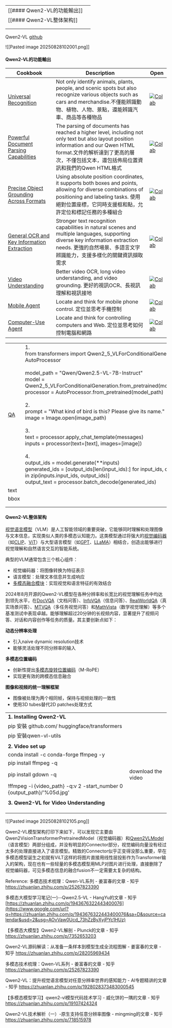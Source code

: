 
|                        |     |
| ---------------------- | --- |
| [[#### Qwen2-VL的功能輸出]] |     |
| [[#### Qwen2-VL整体架构]]  |     |
|                        |     |
|                        |     |
Qwen2-VL [github](https://github.com/QwenLM/Qwen2.5-VL)


![[Pasted image 20250828102001.png]]


#### Qwen2-VL的功能輸出

| Cookbook                                                                                                                        | Description                                                                                                                                                                              | Open                                                                                                                                                                                                                                                                                                                                         |
| ------------------------------------------------------------------------------------------------------------------------------- | ---------------------------------------------------------------------------------------------------------------------------------------------------------------------------------------- | -------------------------------------------------------------------------------------------------------------------------------------------------------------------------------------------------------------------------------------------------------------------------------------------------------------------------------------------- |
| [Universal Recognition](https://github.com/QwenLM/Qwen2.5-VL/blob/main/cookbooks/universal_recognition.ipynb)                   | Not only identify animals, plants, people, and scenic spots but also recognize various objects such as cars and merchandise.不僅能辨識動物、植物、人物、景點，還能辨識汽車、商品等各種物品                              | [![Colab](https://camo.githubusercontent.com/96889048f8a9014fdeba2a891f97150c6aac6e723f5190236b10215a97ed41f3/68747470733a2f2f636f6c61622e72657365617263682e676f6f676c652e636f6d2f6173736574732f636f6c61622d62616467652e737667)](https://colab.research.google.com/github/QwenLM/Qwen2.5-VL/blob/main/cookbooks/universal_recognition.ipynb) |
| [Powerful Document Parsing Capabilities](https://github.com/QwenLM/Qwen2.5-VL/blob/main/cookbooks/document_parsing.ipynb)       | The parsing of documents has reached a higher level, including not only text but also layout position information and our Qwen HTML format.文件的解析達到了更高的層次，不僅包括文本，還包括佈局位置資訊和我們的Qwen HTML格式 | [![Colab](https://camo.githubusercontent.com/96889048f8a9014fdeba2a891f97150c6aac6e723f5190236b10215a97ed41f3/68747470733a2f2f636f6c61622e72657365617263682e676f6f676c652e636f6d2f6173736574732f636f6c61622d62616467652e737667)](https://colab.research.google.com/github/QwenLM/Qwen2.5-VL/blob/main/cookbooks/document_parsing.ipynb)      |
| [Precise Object Grounding Across Formats](https://github.com/QwenLM/Qwen2.5-VL/blob/main/cookbooks/spatial_understanding.ipynb) | Using absolute position coordinates, it supports both boxes and points, allowing for diverse combinations of positioning and labeling tasks. 使用絕對位置座標，它同時支援框和點，允許定位和標記任務的多種組合            | [![Colab](https://camo.githubusercontent.com/96889048f8a9014fdeba2a891f97150c6aac6e723f5190236b10215a97ed41f3/68747470733a2f2f636f6c61622e72657365617263682e676f6f676c652e636f6d2f6173736574732f636f6c61622d62616467652e737667)](https://colab.research.google.com/github/QwenLM/Qwen2.5-VL/blob/main/cookbooks/spatial_understanding.ipynb) |
| [General OCR and Key Information Extraction](https://github.com/QwenLM/Qwen2.5-VL/blob/main/cookbooks/ocr.ipynb)                | Stronger text recognition capabilities in natural scenes and multiple languages, supporting diverse key information extraction needs. 更強的自然場景、多語言文字辨識能力，支援多樣化的關鍵資訊擷取需求                   | [![Colab](https://camo.githubusercontent.com/96889048f8a9014fdeba2a891f97150c6aac6e723f5190236b10215a97ed41f3/68747470733a2f2f636f6c61622e72657365617263682e676f6f676c652e636f6d2f6173736574732f636f6c61622d62616467652e737667)](https://colab.research.google.com/github/QwenLM/Qwen2.5-VL/blob/main/cookbooks/ocr.ipynb)                   |
| [Video Understanding](https://github.com/QwenLM/Qwen2.5-VL/blob/main/cookbooks/video_understanding.ipynb)                       | Better video OCR, long video understanding, and video grounding. 更好的視訊OCR、長視訊理解和視訊接地                                                                                                     | [![Colab](https://camo.githubusercontent.com/96889048f8a9014fdeba2a891f97150c6aac6e723f5190236b10215a97ed41f3/68747470733a2f2f636f6c61622e72657365617263682e676f6f676c652e636f6d2f6173736574732f636f6c61622d62616467652e737667)](https://colab.research.google.com/github/QwenLM/Qwen2.5-VL/blob/main/cookbooks/video_understanding.ipynb)   |
| [Mobile Agent](https://github.com/QwenLM/Qwen2.5-VL/blob/main/cookbooks/mobile_agent.ipynb)                                     | Locate and think for mobile phone control. 定位並思考手機控制                                                                                                                                     | [![Colab](https://camo.githubusercontent.com/96889048f8a9014fdeba2a891f97150c6aac6e723f5190236b10215a97ed41f3/68747470733a2f2f636f6c61622e72657365617263682e676f6f676c652e636f6d2f6173736574732f636f6c61622d62616467652e737667)](https://colab.research.google.com/github/QwenLM/Qwen2.5-VL/blob/main/cookbooks/mobile_agent.ipynb)          |
| [Computer-Use Agent](https://github.com/QwenLM/Qwen2.5-VL/blob/main/cookbooks/computer_use.ipynb)                               | Locate and think for controlling computers and Web. 定位並思考如何控制電腦和網路                                                                                                                       | [![Colab](https://camo.githubusercontent.com/96889048f8a9014fdeba2a891f97150c6aac6e723f5190236b10215a97ed41f3/68747470733a2f2f636f6c61622e72657365617263682e676f6f676c652e636f6d2f6173736574732f636f6c61622d62616467652e737667)](https://colab.research.google.com/github/QwenLM/Qwen2.5-VL/blob/main/cookbooks/computer_use.ipynb)          |

|                                                                                                                                                                |                                                                                                                                                                                                                                                                                                                                                                                                                                                                                                                                                                                                                                                                                                                            |
| -------------------------------------------------------------------------------------------------------------------------------------------------------------- | -------------------------------------------------------------------------------------------------------------------------------------------------------------------------------------------------------------------------------------------------------------------------------------------------------------------------------------------------------------------------------------------------------------------------------------------------------------------------------------------------------------------------------------------------------------------------------------------------------------------------------------------------------------------------------------------------------------------------- |
| [QA](https://colab.research.google.com/github/QwenLM/Qwen2.5-VL/blob/main/cookbooks/universal_recognition.ipynb#scrollTo=9596c50d-80a8-433f-b846-1fbf61145ccc) | 1. <br>from transformers import Qwen2_5_VLForConditionalGeneration, AutoProcessor<br><br>model_path = "Qwen/Qwen2.5-VL-7B-Instruct"<br>model = Qwen2_5_VLForConditionalGeneration.from_pretrained(model_path)<br>processor = AutoProcessor.from_pretrained(model_path)<br><br>2.<br>prompt = "What kind of bird is this? Please give its name."<br>image = Image.open(image_path)<br><br>3.<br>text = processor.apply_chat_template(messages)<br>inputs = processor(text=[text], images=[image])<br><br>4.<br>output_ids = model.generate(**inputs)<br>generated_ids = [output_ids[len(input_ids):] for input_ids, output_ids in zip(inputs.input_ids, output_ids)]<br>output_text = processor.batch_decode(generated_ids) |
| text                                                                                                                                                           |                                                                                                                                                                                                                                                                                                                                                                                                                                                                                                                                                                                                                                                                                                                            |
| bbox                                                                                                                                                           |                                                                                                                                                                                                                                                                                                                                                                                                                                                                                                                                                                                                                                                                                                                            |
|                                                                                                                                                                |                                                                                                                                                                                                                                                                                                                                                                                                                                                                                                                                                                                                                                                                                                                            |
|                                                                                                                                                                |                                                                                                                                                                                                                                                                                                                                                                                                                                                                                                                                                                                                                                                                                                                            |









#### Qwen2-VL整体架构

[视觉语言模型](https://zhida.zhihu.com/search?content_id=250493249&content_type=Article&match_order=1&q=%E8%A7%86%E8%A7%89%E8%AF%AD%E8%A8%80%E6%A8%A1%E5%9E%8B&zhida_source=entity)（VLM）是人工智能领域的重要突破，它能够同时理解和处理图像与文本信息，实现类似人类的多模态认知能力。这类模型通过将强大的[视觉编码器](https://zhida.zhihu.com/search?content_id=250493249&content_type=Article&match_order=1&q=%E8%A7%86%E8%A7%89%E7%BC%96%E7%A0%81%E5%99%A8&zhida_source=entity)（如[CLIP](https://zhida.zhihu.com/search?content_id=250493249&content_type=Article&match_order=1&q=CLIP&zhida_source=entity)、[ViT](https://zhida.zhihu.com/search?content_id=250493249&content_type=Article&match_order=1&q=ViT&zhida_source=entity)）与大型语言模型（如[GPT](https://zhida.zhihu.com/search?content_id=250493249&content_type=Article&match_order=1&q=GPT&zhida_source=entity)、[LLaMA](https://zhida.zhihu.com/search?content_id=250493249&content_type=Article&match_order=1&q=LLaMA&zhida_source=entity)）相结合，创造出能够进行视觉理解和自然语言交互的智能系统。

典型的VLM通常包含三个核心组件：

- 视觉编码器：将图像转换为特征表示
- 语言模型：处理文本信息并生成响应
- [多模态融合模块](https://zhida.zhihu.com/search?content_id=250493249&content_type=Article&match_order=1&q=%E5%A4%9A%E6%A8%A1%E6%80%81%E8%9E%8D%E5%90%88%E6%A8%A1%E5%9D%97&zhida_source=entity)：实现视觉和语言特征的有效结合

2024年8月开源的Qwen2-VL模型在各种分辨率和长宽比的视觉理解任务中均达到领先水平，在[DocVQA](https://zhida.zhihu.com/search?content_id=250493249&content_type=Article&match_order=1&q=DocVQA&zhida_source=entity)（文档问答）、[InfoVQA](https://zhida.zhihu.com/search?content_id=250493249&content_type=Article&match_order=1&q=InfoVQA&zhida_source=entity)（信息问答）、[RealWorldQA](https://zhida.zhihu.com/search?content_id=250493249&content_type=Article&match_order=1&q=RealWorldQA&zhida_source=entity)（真实场景问答）、[MTVQA](https://zhida.zhihu.com/search?content_id=250493249&content_type=Article&match_order=1&q=MTVQA&zhida_source=entity)（多任务视觉问答）和[MathVista](https://zhida.zhihu.com/search?content_id=250493249&content_type=Article&match_order=1&q=MathVista&zhida_source=entity)（数学视觉理解）等多个基准测试中表现卓越。能够理解超过20分钟的长视频内容，显著提升了视频问答、对话和内容创作等任务的质量。其主要创新点如下：

**动态分辨率处理**

- 引入naive dynamic resolution技术
- 能够灵活处理不同分辨率的输入

**多模态位置编码**

- 创新性提出[多模态旋转位置编码](https://zhida.zhihu.com/search?content_id=250493249&content_type=Article&match_order=1&q=%E5%A4%9A%E6%A8%A1%E6%80%81%E6%97%8B%E8%BD%AC%E4%BD%8D%E7%BD%AE%E7%BC%96%E7%A0%81&zhida_source=entity)（M-RoPE）
- 实现更有效的跨模态信息融合

**图像和视频的统一理解框架**

- 图像被处理为两个相同帧，保持与视频处理的一致性
- 使用3D tubes替代2D patches处理方式


|                                                                         |                    |
| ----------------------------------------------------------------------- | ------------------ |
| **1. Installing Qwen2-VL**                                              |                    |
| pip 安裝 github.com/ huggingface/transformers                             |                    |
| pip 安裝qwen-vl-utils                                                     |                    |
|                                                                         |                    |
| **2. Video set up**                                                     |                    |
| conda install -c conda-forge ffmpeg -y                                  |                    |
| pip install ffmpeg -q                                                   |                    |
| pip install gdown -q                                                    | download the video |
| !ffmpeg -i {video_path} -q:v 2 -start_number 0 {output_path}/'%05d.jpg' |                    |
|                                                                         |                    |
| **3. Qwen2-VL for Video Understanding**                                 |                    |
|                                                                         |                    |
|                                                                         |                    |
|                                                                         |                    |



![[Pasted image 20250828102105.png]]

Qwen2-VL模型架构打印下来如下，可以发现它主要由Qwen2VisionTransformerPretrainedModel（视觉编码器）和[Qwen2VLModel](https://zhida.zhihu.com/search?content_id=250493249&content_type=Article&match_order=1&q=Qwen2VLModel&zhida_source=entity)（语言模型）两部分组成，并没有明显的Connector部分，视觉编码向量没有经过太多的处理直接进入了语言模型。精致的Connector似乎正变得没那么重要，早在多模态模型诞生之初就有ViLT这样的将图片直接用线性层投影作为Transformer输入的架构，现在也有一些轻量的多模态模型用MLP对图片进行处理，直接删除了视觉编码器，可见多模态信息的融合fusion不一定需要太复杂的结构。

Reference:
多模态技术梳理：Qwen-VL系列 - 姜富春的文章 - 知乎
https://zhuanlan.zhihu.com/p/25267823390

多模态大模型学习笔记(一)--Qwen2.5-VL - HangYu的文章 - 知乎  
[https://zhuanlan.zhihu.com/p/1943676322443400076](https://www.google.com/url?q=https://zhuanlan.zhihu.com/p/1943676322443400076&sa=D&source=calendar&usd=2&usg=AOvVaw0Ucd_73hZzByXyjPYc1HUz)

【多模态大模型】Qwen2-VL解剖 - Plunck的文章 - 知乎
https://zhuanlan.zhihu.com/p/7352653203

Qwen2-VL源码解读：从准备一条样本到模型生成全流程图解 - 姜富春的文章 - 知乎
https://zhuanlan.zhihu.com/p/28205969434

多模态技术梳理：Qwen-VL系列 - 姜富春的文章 - 知乎
https://zhuanlan.zhihu.com/p/25267823390

Qwen2-VL：提升视觉语言模型对任意分辨率世界的感知能力 - AI专题精讲的文章 - 知乎
https://zhuanlan.zhihu.com/p/1928028373483000545

【多模态模型学习】qwen2-vl模型代码技术学习 - 威化饼的一隅的文章 - 知乎
https://zhuanlan.zhihu.com/p/19107424324

Qwen2-VL技术解析（一）-原生支持任意分辨率图像 - mingming的文章 - 知乎
https://zhuanlan.zhihu.com/p/718515978


